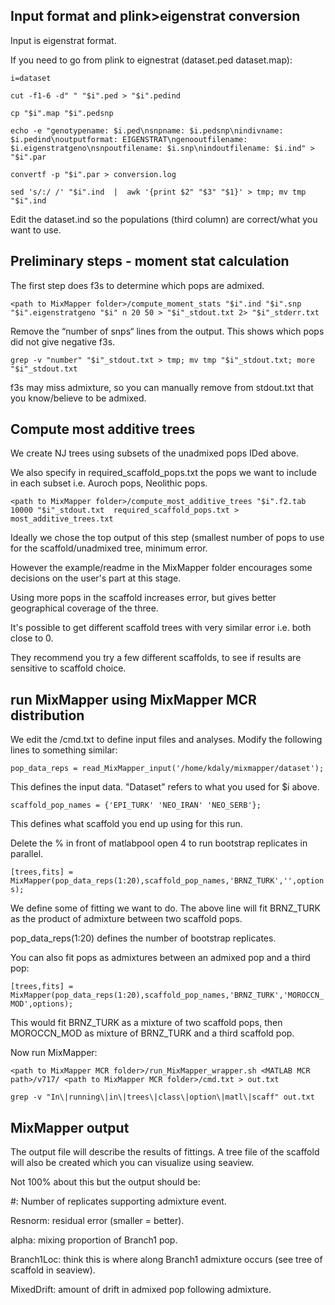 ## Input format and plink>eigenstrat conversion

Input is eigenstrat format. 

If you need to go from plink to eignestrat (dataset.ped dataset.map):

`i=dataset`

`cut -f1-6 -d" " "$i".ped > "$i".pedind`

`cp "$i".map "$i".pedsnp`

`echo -e "genotypename: $i.ped\nsnpname: $i.pedsnp\nindivname: $i.pedind\noutputformat: EIGENSTRAT\ngenooutfilename: $i.eigenstratgeno\nsnpoutfilename: $i.snp\nindoutfilename: $i.ind" > "$i".par`

`convertf -p "$i".par > conversion.log`

`sed 's/:/ /' "$i".ind  |  awk '{print $2" "$3" "$1}' > tmp; mv tmp "$i".ind `

Edit the dataset.ind so the populations (third column) are correct/what you want to use.

## Preliminary steps - moment stat calculation

The first step does f3s to determine which pops are admixed.

`<path to MixMapper folder>/compute_moment_stats "$i".ind "$i".snp "$i".eigenstratgeno "$i" n 20 50 > "$i"_stdout.txt 2> "$i"_stderr.txt`

Remove the “number of snps“ lines from the output. This shows which pops did not give negative f3s. 

`grep -v "number" "$i"_stdout.txt > tmp; mv tmp "$i"_stdout.txt; more "$i"_stdout.txt`

f3s may miss admixture, so you can manually remove from stdout.txt that you know/believe to be admixed.

## Compute most additive trees

We create NJ trees using subsets of the unadmixed pops IDed above.

We also specify in required_scaffold_pops.txt the pops we want to include in each subset i.e. Auroch pops, Neolithic pops.

`<path to MixMapper folder>/compute_most_additive_trees "$i".f2.tab 10000 "$i"_stdout.txt  required_scaffold_pops.txt > most_additive_trees.txt`

Ideally we chose the top output of this step (smallest number of pops to use for the scaffold/unadmixed tree, minimum error.

However the example/readme in the MixMapper folder encourages some decisions on the user's part at this stage.

Using more pops in the scaffold increases error, but gives better geographical coverage of the three.

It's possible to get different scaffold trees with very similar error i.e. both close to 0.

They recommend you try a few different scaffolds, to see if results are sensitive to scaffold choice.

## run MixMapper using MixMapper MCR distribution

We edit the <MixMapper MCR folder path>/cmd.txt to define input files and analyses. Modify the following lines to something similar:

`pop_data_reps = read_MixMapper_input('/home/kdaly/mixmapper/dataset');`

This defines the input data. "Dataset" refers to what you used for $i above.

`scaffold_pop_names = {'EPI_TURK' 'NEO_IRAN' 'NEO_SERB'};`

This defines what scaffold you end up using for this run.

Delete the % in front of matlabpool open 4 to run bootstrap replicates in parallel.

`[trees,fits] = MixMapper(pop_data_reps(1:20),scaffold_pop_names,'BRNZ_TURK','',options);`

We define some of fitting we want to do. The above line will fit BRNZ_TURK as the product of admixture between two scaffold pops.

pop_data_reps(1:20) defines the number of bootstrap replicates.

You can also fit pops as admixtures between an admixed pop and a third pop:

`[trees,fits] = MixMapper(pop_data_reps(1:20),scaffold_pop_names,'BRNZ_TURK','MOROCCN_MOD',options);`

This would fit BRNZ_TURK as a mixture of two scaffold pops, then MOROCCN_MOD as mixture of BRNZ_TURK and a third scaffold pop.

Now run MixMapper:

`<path to MixMapper MCR folder>/run_MixMapper_wrapper.sh <MATLAB MCR path>/v717/ <path to MixMapper MCR folder>/cmd.txt > out.txt`

`grep -v "In\|running\|in\|trees\|class\|option\|matl\|scaff" out.txt`

## MixMapper output
The output file will describe the results of fittings. A tree file of the scaffold will also be created which you can visualize using seaview. 

Not 100% about this but the output should be:

#: Number of replicates supporting admixture event.

Resnorm: residual error (smaller = better).

alpha: mixing proportion of Branch1 pop.

Branch1Loc: think this is where along Branch1 admixture occurs (see tree of scaffold in seaview).

MixedDrift: amount of drift in admixed pop following admixture.





